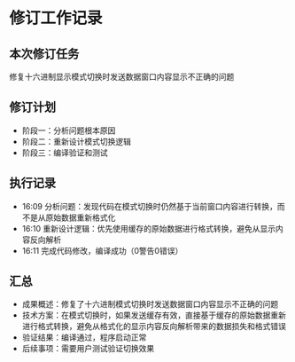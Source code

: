 ﻿# 修订工作记录

## 本次修订任务
修复十六进制显示模式切换时发送数据窗口内容显示不正确的问题

## 修订计划
- 阶段一：分析问题根本原因
- 阶段二：重新设计模式切换逻辑
- 阶段三：编译验证和测试

## 执行记录
- 16:09 分析问题：发现代码在模式切换时仍然基于当前窗口内容进行转换，而不是从原始数据重新格式化
- 16:10 重新设计逻辑：优先使用缓存的原始数据进行格式转换，避免从显示内容反向解析
- 16:11 完成代码修改，编译成功（0警告0错误）

## 汇总
- 成果概述：修复了十六进制模式切换时发送数据窗口内容显示不正确的问题
- 技术方案：在模式切换时，如果发送缓存有效，直接基于缓存的原始数据重新进行格式转换，避免从格式化的显示内容反向解析带来的数据损失和格式错误
- 验证结果：编译通过，程序启动正常
- 后续事项：需要用户测试验证切换效果